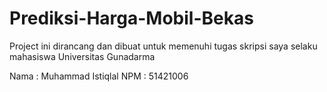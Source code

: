 # Prediksi-Harga-Mobil-Bekas

Project ini dirancang dan dibuat untuk memenuhi tugas skripsi saya selaku mahasiswa Universitas Gunadarma 

Nama : Muhammad Istiqlal
NPM  : 51421006
